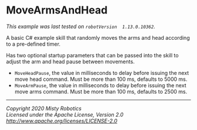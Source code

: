 # MoveArmsAndHead

*This example was last tested on `robotVersion 	1.13.0.10362`.*

A basic C# example skill that randomly moves the arms and head according to a pre-defined timer.

Has two optional startup parameters that can be passed into the skill to adjust the arm and head pause between movements.

- `MoveHeadPause`, the value in milliseconds to delay before issuing the next move head command. Must be more than 100 ms, defaults to 5000 ms.
- `MoveArmPause`, the value in milliseconds to delay before issuing the next move arms command.  Must be more than 100 ms, defaults to 2500 ms.

---

*Copyright 2020 Misty Robotics*<br>
*Licensed under the Apache License, Version 2.0*<br>
*http://www.apache.org/licenses/LICENSE-2.0*
